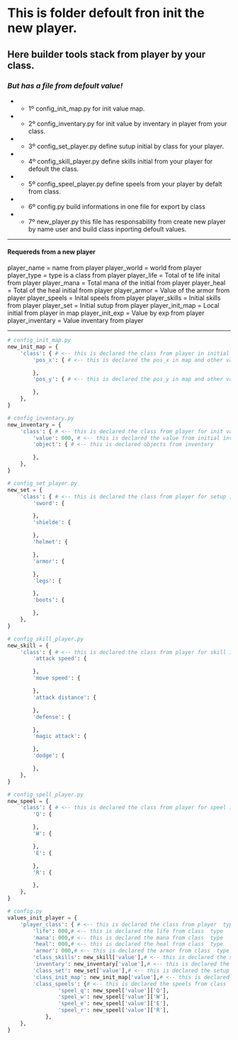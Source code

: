 # This is folder defoult fron init the new player. 
## Here builder tools stack from player by your class.

### *But has a file from defoult value!* 

- - 1º config_init_map.py for init value map.
- - 2º config_inventary.py for init value by inventary in player from your class.
- - 3º config_set_player.py define sutup initial by class for your player.
- - 4º config_skill_player.py define skills initial from your player for defoult the class.
- - 5º config_speel_player.py define speels from your player by defalt from class.
- - 6º config.py build informations in one file for export by class
- - 7º new_player.py this file has responsability from create new player by name user and build class inporting defoult values. 

---

#### Requereds from a new player

player_name  =  name from player 
player_world  =  world from player
player_type  =  type is a class from player
player_life  =  Total of te life inital from player
player_mana  =  Total mana of the initial from player
player_heal  =  Total of the heal initial from player
player_armor  =  Value of the armor from player
player_speels  =  Inital speels from player
player_skills  =  Initial skills from player
player_set  =  Initial sutup from player
player_init_map  =  Local initial from player in map
player_init_exp  =  Value by exp from player
player_inventary  =  Value inventary from player

---

```py
# config_init_map.py
new_init_map = {
    'class': { # <-- this is declared the class from player in initial map
        'pos_x': { # <-- this is declared the pos_x in map and other values by map from pos_x 

        },
        'pos_y': { # <-- this is declared the pos_y in map and other values by map from pos_y

        },
    },
}
```

```py
# config_inventary.py
new_inventary = {
    'class': { # <-- this is declared the class from player for init value inventary
        'value': 000, # <-- this is declared the value from initial inventary
        'object': { # <-- this is declared objects from inventary

        },
    },
}
```

```py
# config_set_player.py
new_set = {
    'class': { # <-- this is declared the class from player for setup initail from player
        'sword': {

        },
        'shielde': {

        },
        'helmet': {

        },
        'armor': {

        },
        'legs': {

        },
        'boots': {

        },
    },
}
```


```py
# config_skill_player.py
new_skill = {
    'class': { # <-- this is declared the class from player for skill initail from player
        'attack speed': {

        },
        'move speed': {

        },
        'attack distance': {

        },
        'defense': {

        },
        'magic attack': {

        },
        'dodge': {

        },
    },
}
```

```py
# config_spell_player.py
new_speel = {
    'class': { # <-- this is declared the class from player for speel initail from player
        'Q': {

        },
        'W': {

        },
        'E': {

        },
        'R': {

        },
    },
}
```


```py 
# config.py
values_init_player = {
    'player_class': { # <-- this is declared the class from player  type 
        'life': 000,# <-- this is declared the life from class  type 
        'mana': 000,# <-- this is declared the mana from class  type 
        'heal': 000,# <-- this is declared the heal from class  type 
        'armor': 000,# <-- this is declared the armor from class  type 
        'class_skills': new_skill['value'],# <-- this is declared the skill from class  type 
        'inventary': new_inventary['value'],# <-- this is declared the inventory from class  type 
        'class_set': new_set['value'],# <-- this is declared the setup from class  type 
        'class_init_map': new_init_map['value'],# <-- this is declared the initial map from class  type 
        'class_speels': {# <-- this is declared the speels from class  type 
                'speel_q': new_speel['value']['Q'],
                'speel_w': new_speel['value']['W'],
                'speel_e': new_speel['value']['E'],
                'speel_r': new_speel['value']['R'],
            },
    },
}
```
